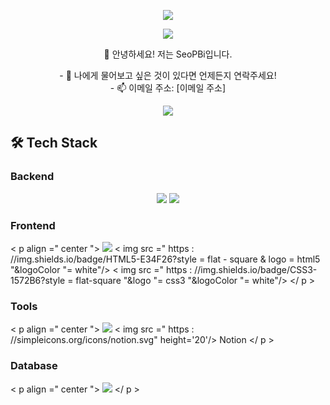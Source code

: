 <p align="center">
<img src="https://capsule-render.vercel.app/api?type=wave&color=auto&height=300&section=header&text=WELCOME%20&fontSize=90" />
</p>

<p align="center">
<a href="https://hits.seeyoufarm.com"><img src="https://hits.seeyoufarm.com/api/count/incr/badge.svg?url=https%3A%2F%2Fgithub.com%2FSeoPBi%2FSeoPBi.git&count_bg=%2379C83D&title_bg=%23555555&icon=&icon_color=%23E7E7E7&title=hits&edge_flat=false"/></a>
</p>

<p align="center">
👋 안녕하세요! 저는 SeoPBi입니다.
</p>

<p align="center">
- 💬 나에게 물어보고 싶은 것이 있다면 언제든지 연락주세요!<br/>
- 📫 이메일 주소: [이메일 주소]
</p>

<p align="center">
<img src ="https://github-readme-stats.vercel.app/api/top-langs/?username=SeoPBi&layout=compact"/>
</p>


## 🛠 Tech Stack

### Backend
<p align = "center"> 
<img src = "https://img.shields.io/badge/Java-ED8B00?style=flat-square&logo=java&logoColor=white"/> <img src ="https://img.shields.io/badge/SpringBoot-6DB33F?style=flat-square&&logo=spring-boot"/>
 </ p >

### Frontend
 < p   align  =" center ">
<img src ="https://img.shields.io/badge/React-20232A?style = flat - square & logo = react & logoColor = %2361DAFB "/> < img   src =" https : //img.shields.io/badge/HTML5-E34F26?style = flat - square & logo =
html5  "&logoColor  "= white"/> < img   src =" https : //img.shields.io/badge/CSS3-1572B6?style =
flat-square  "&logo  "= css3 "&logoColor  "= white"/>
 </ p >

### Tools
 < p   align  =" center ">
<img src ="https://img.shields.io/badge/Git-F05032?style = flat - square & logo=gitea" /> < img   src =" https : //simpleicons.org/icons/notion.svg" height='20'/> Notion 
 </ p >

### Database
 < p   align  =" center ">
<img src ="https://img.shields.io/badge/MySQL-00000F?style = flat - square & logo = mysql & logoColor = white "/>
 </ p >
